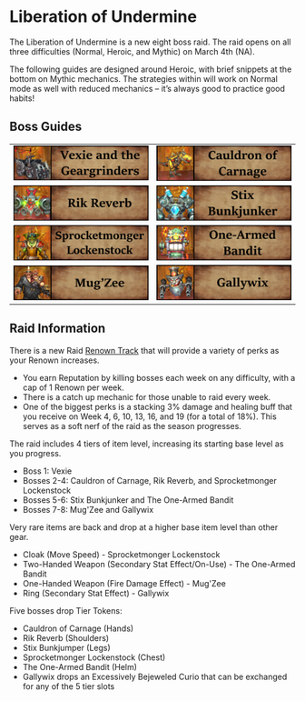 # Liberation of Undermine

The Liberation of Undermine is a new eight boss raid. The raid opens on all three difficulties (Normal, Heroic, and Mythic) on March 4th (NA).

The following guides are designed around Heroic, with brief snippets at the bottom on Mythic mechanics.  The strategies within will work on Normal mode as well with reduced mechanics – it’s always good to practice good habits!

## Boss Guides
|  |  | 
| --- | --- | 
| [![](.\images\1Vexie.png)](./vexie) | [![](.\images\2Carnage.png)](./cauldron-of-carnage) | 
| [![](.\images\3Rik.png)](./rik-reverb) | [![](.\images\4Stix.png)](./stix-bunkjunker) | 
| [![](.\images\5Sprocket.png)](./sprocketmonger-lockenstock) | [![](.\images\6OneArmed.png)](./one-armed-bandit) | 
| [![](.\images\7MugZee.png)](./mugzee) | [![](.\images\8Gallywix.png)](./gallywix) | 


## Raid Information
There is a new Raid [Renown Track](https://www.wowhead.com/guide/raids/liberation-of-undermine/gallagio-loyalty-rewards-club) that will provide a variety of perks as your Renown increases.  
- You earn Reputation by killing bosses each week on any difficulty, with a cap of 1 Renown per week.  
- There is a catch up mechanic for those unable to raid every week. 
- One of the biggest perks is a stacking 3% damage and healing buff that you receive on Week 4, 6, 10, 13, 16, and 19 (for a total of 18%).  This serves as a soft nerf of the raid as the season progresses.

The raid includes 4 tiers of item level, increasing its starting base level as you progress.
- Boss 1: Vexie
- Bosses 2-4: Cauldron of Carnage, Rik Reverb, and Sprocketmonger Lockenstock
- Bosses 5-6: Stix Bunkjunker and The One-Armed Bandit
- Bosses 7-8: Mug'Zee and Gallywix

Very rare items are back and drop at a higher base item level than other gear.
- Cloak (Move Speed) - Sprocketmonger Lockenstock
- Two-Handed Weapon (Secondary Stat Effect/On-Use) - The One-Armed Bandit
- One-Handed Weapon (Fire Damage Effect) - Mug'Zee
- Ring (Secondary Stat Effect) - Gallywix

Five bosses drop Tier Tokens:
- Cauldron of Carnage (Hands)
- Rik Reverb (Shoulders)
- Stix Bunkjumper (Legs)
- Sprocketmonger Lockenstock (Chest)
- The One-Armed Bandit (Helm)
- Gallywix drops an Excessively Bejeweled Curio that can be exchanged for any of the 5 tier slots